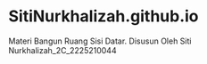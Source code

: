 # SitiNurkhalizah.github.io
Materi Bangun Ruang Sisi Datar. Disusun Oleh Siti Nurkhalizah_2C_2225210044
